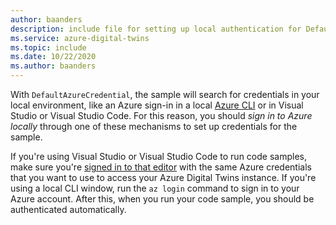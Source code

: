 ```yaml
---
author: baanders
description: include file for setting up local authentication for DefaultAzureCredential in Azure Digital Twins samples - without intro
ms.service: azure-digital-twins
ms.topic: include
ms.date: 10/22/2020
ms.author: baanders
---
```


With `DefaultAzureCredential`, the sample will search for credentials in your local environment, like an Azure sign-in in a local [Azure CLI](/cli/azure/install-azure-cli) or in Visual Studio or Visual Studio Code. For this reason, you should *sign in to Azure locally* through one of these mechanisms to set up credentials for the sample.

If you're using Visual Studio or Visual Studio Code to run code samples, make sure you're [signed in to that editor](/visualstudio/ide/signing-in-to-visual-studio) with the same Azure credentials that you want to use to access your Azure Digital Twins instance. If you're using a local CLI window, run the `az login` command to sign in to your Azure account. After this, when you run your code sample, you should be authenticated automatically. 